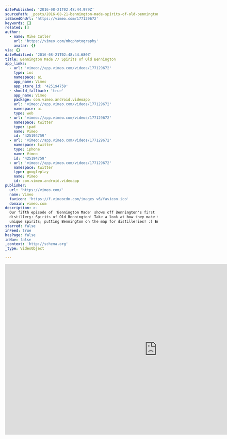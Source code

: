 ```yaml
---
datePublished: '2016-08-21T02:48:44.979Z'
sourcePath: _posts/2016-08-21-bennington-made-spirits-of-old-bennington.md
isBasedOnUrl: 'https://vimeo.com/177129672'
keywords: []
related: []
author:
  - name: Mike Cutler
    url: 'https://vimeo.com/mhcphotography'
    avatar: {}
via: {}
dateModified: '2016-08-21T02:48:44.680Z'
title: Bennington Made // Spirits of Old Bennington
app_links:
  - url: 'vimeo://app.vimeo.com/videos/177129672'
    type: ios
    namespace: ai
    app_name: Vimeo
    app_store_id: '425194759'
  - should_fallback: 'true'
    app_name: Vimeo
    package: com.vimeo.android.videoapp
    url: 'vimeo://app.vimeo.com/videos/177129672'
    namespace: ai
    type: web
  - url: 'vimeo://app.vimeo.com/videos/177129672'
    namespace: twitter
    type: ipad
    name: Vimeo
    id: '425194759'
  - url: 'vimeo://app.vimeo.com/videos/177129672'
    namespace: twitter
    type: iphone
    name: Vimeo
    id: '425194759'
  - url: 'vimeo://app.vimeo.com/videos/177129672'
    namespace: twitter
    type: googleplay
    name: Vimeo
    id: com.vimeo.android.videoapp
publisher:
  url: 'https://vimeo.com/'
  name: Vimeo
  favicon: 'https://f.vimeocdn.com/images_v6/favicon.ico'
  domain: vimeo.com
description: >-
  Our fifth episode of 'Bennington Made' shows off Bennington's first
  distillery: Spirits of Old Bennington! Take a look at how they make their
  unique spirits; putting Bennington on the map for distilleries! :) Enjoy! MC
starred: false
inFeed: true
hasPage: false
inNav: false
_context: 'http://schema.org'
_type: VideoObject

---
```

<iframe src="https://cdn.embedly.com/widgets/media.html?src=https%3A%2F%2Fplayer.vimeo.com%2Fvideo%2F177129672&amp;url=https%3A%2F%2Fvimeo.com%2F177129672&amp;image=https%3A%2F%2Fi.vimeocdn.com%2Fvideo%2F584495706_1280.jpg&amp;key=b7d04c9b404c499eba89ee7072e1c4f7&amp;type=text%2Fhtml&amp;schema=vimeo" width="1000" height="563" scrolling="no" frameborder="0" allowfullscreen="" style=""></iframe>